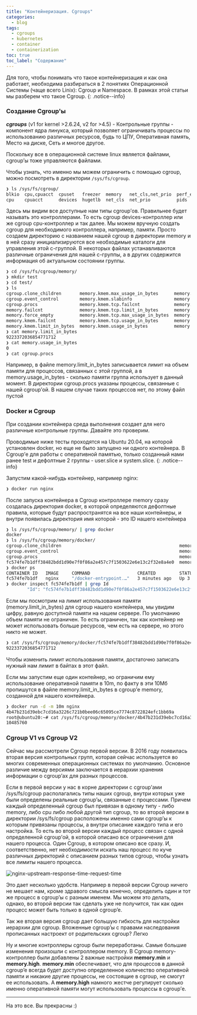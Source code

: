 ```yaml
---
title: "Контейнеризация. Cgroups"
categories:
  - blog
tags:
  - cgroups
  - kubernetes
  - container
  - containerization
toc: true
toc_label: "Содержание"
---
```


Для того, чтобы понимать что такое контейнеризация и как она работает, необходима разбираться в 2 понятиях Операционной Системы (чаще всего Linix): Cgroup и Namespace. В  рамках этой статьи мы разберем что такое Cgroup.
{: .notice--info}

### Создание Cgroup'ы

***cgroups*** (v1 for kernel >2.6.24, v2 for >4.5) - Контрольные группы - компонент ядра линукса, который позволяет ограничивать процессы по использованию различных ресурсов, будь то ЦПУ, Оперативная память, Место на диске, Сеть и многое другое.

Поскольку все в операционной системе linux является файлами, cgroup’ы тоже управляются файлами.

Чтобы узнать, что именно мы можем ограничить с помощью cgroup, можно посмотреть в директории `/sys/fs/cgroup`.

```bash
❯ ls /sys/fs/cgroup/
blkio  cpu,cpuacct  cpuset   freezer  memory   net_cls,net_prio  perf_event  rdma     unified
cpu    cpuacct      devices  hugetlb  net_cls  net_prio          pids        systemd
```

Здесь мы видим все доступные нам типы cgroup’ов. Правильнее будет называть это контроллерами. То есть cgroup devices-контроллер или же cgroup cpu-контроллер и так далее. Мы можем вручную создать cgroup для необходимого контроллера, например, памяти. Просто создаем директорию с названием нашей cgroup в директории memory и в ней сразу инициализируются все необходимые каталоги для управления этой c-группой. В некоторых файлах устанавливаются различные ограничения для нашей c-группы, а в других содержится информация об актуальном состоянии группы.

```bash
❯ cd /sys/fs/cgroup/memory/
❯ mkdir test
❯ cd test/
❯ ls
cgroup.clone_children       memory.kmem.max_usage_in_bytes      memory.limit_in_bytes            memory.stat
cgroup.event_control        memory.kmem.slabinfo                memory.max_usage_in_bytes        memory.swappiness
cgroup.procs                memory.kmem.tcp.failcnt             memory.move_charge_at_immigrate  memory.usage_in_bytes
memory.failcnt              memory.kmem.tcp.limit_in_bytes      memory.numa_stat                 memory.use_hierarchy
memory.force_empty          memory.kmem.tcp.max_usage_in_bytes  memory.oom_control               notify_on_release
memory.kmem.failcnt         memory.kmem.tcp.usage_in_bytes      memory.pressure_level            tasks
memory.kmem.limit_in_bytes  memory.kmem.usage_in_bytes          memory.soft_limit_in_bytes
❯ cat memory.limit_in_bytes
9223372036854771712
❯ cat memory.usage_in_bytes
0
❯ cat cgroup.procs
```

Например, в файле memory.limit_in_bytes записывается лимит на объем памяти для процессов, связанных с этой группой, а в memory.usage_in_bytes - сколько памяти группа использует в данный момент. В директории cgroup.procs указаны процессы, связанные с нашей cgroup’ой. В нашем случае таких процессов нет, по этому файл пустой

### Docker и Cgroup

При создании контейнера среда выполнения создает для него различные контрольные группы. Давайте это проверим.

Проводимые ниже тесты проходятся на Ubuntu 20.04, на которой установлен docker, но еще не было запущено ни одного контейнера. В Cgroup’е для работы с оперативной памятью, только созданный нами ранее test и дефолтные 2 группы - user.slice и system.slice.
{: .notice--info}

Запустим какой-нибудь контейнер, например nginx:

```bash
❯ docker run nginx
```

После запуска контейнера в Cgroup контроллере memory сразу создалась директория docker, в которой определяются дефолтные правила, которые будут распространятся на все наши контейнеры, и внутри появилась директория имя которой - это ID нашего контейнера

```bash
❯ ls /sys/fs/cgroup/memory/ | grep docker
docker
❯ ls /sys/fs/cgroup/memory/docker/
cgroup.clone_children                                             memory.failcnt              memory.kmem.max_usage_in_bytes  memory.kmem.tcp.max_usage_in_bytes  memory.max_usage_in_bytes        memory.pressure_level       memory.usage_in_bytes
cgroup.event_control                                              memory.force_empty          memory.kmem.slabinfo            memory.kmem.tcp.usage_in_bytes      memory.move_charge_at_immigrate  memory.soft_limit_in_bytes  memory.use_hierarchy
cgroup.procs                                                      memory.kmem.failcnt         memory.kmem.tcp.failcnt         memory.kmem.usage_in_bytes          memory.numa_stat                 memory.stat                 notify_on_release
fc574fe7b1dff38482bdd1d90e7f0f86a2e457c7f1503622e6e13c2f32e8a4e0  memory.kmem.limit_in_bytes  memory.kmem.tcp.limit_in_bytes  memory.limit_in_bytes               memory.oom_control               memory.swappiness           tasks
❯ docker ps
CONTAINER ID   IMAGE     COMMAND                  CREATED         STATUS         PORTS     NAMES
fc574fe7b1df   nginx     "/docker-entrypoint.…"   3 minutes ago   Up 3 minutes   80/tcp    affectionate_blackwell
❯ docker inspect fc574fe7b1df | grep Id
        "Id": "fc574fe7b1dff38482bdd1d90e7f0f86a2e457c7f1503622e6e13c2f32e8a4e0",
```

Если мы посмотрим на лимит использования памяти (memory.limit_in_bytes) для cgroup нашего контейнера, мы увидим цифру, равную доступной памяти на нашем сервере. По умолчанию объем памяти не ограничен. То есть ограничен, так как контейнер не может использовать больше ресурсов, чем есть на сервере, но этого никто не может.

```bash
❯ cat /sys/fs/cgroup/memory/docker/fc574fe7b1dff38482bdd1d90e7f0f86a2e457c7f1503622e6e13c2f32e8a4e0/memory.limit_in_bytes
9223372036854771712
```

Чтобы изменить лимит использования памяти, достаточно записать нужный нам лимит в байтах в этот файл.

Если мы запустим еще один контейнер, но ограничим ему использование оперативной памяти в 10m, по факту в эти 10Мб пропишутся в файле memory.limit_in_bytes в cgroup’е memory, созданной для нашего контейнера.

```bash
❯ docker run -d -m 10m nginx
4b47b231d39ebc7cd16a3226c721b0bee06c65095ce7774c8722824efc1bb69a
root@ubuntu20:~# cat /sys/fs/cgroup/memory/docker/4b47b231d39ebc7cd16a3226c721b0bee06c65095ce7774c8722824efc1bb69a/memory.limit_in_bytes
10485760
```

### Cgroup V1 vs Cgroup V2

Сейчас мы рассмотрели Cgroup первой версии. В 2016 году появилась вторая версия контрольных групп, которая сейчас используется во многих современных операционных системах по умолчанию. Основное различие между версиями заключается в иерархии хранения информации о cgroup’ах для разных процессов.

Если в первой версии у нас в корне директории с cgroup’ами /sys/fs/cgroup располагались типы наших cgroup, внутри которых уже были определены реальные cgroup’ы, связанные с процессами. Причем каждый определенный cgroup был привязан в одному типу - либо memory, либо cpu либо любой другой тип cgroup, то во второй версии в директории /sys/fs/cgroup расположены именно сами cgroup’ы к которым привязаны процессы, а внутри описание каждого типа и его настройка. То есть во второй версии каждый процесс связан с одной определенной cgroup’ой, в которой описано все ограничения для нашего процесса. Один Cgroup, в котором описано все сразу. И, соответственно, нет необходимости искать наш процесс по куче различных директорий с описанием разных типов cgroup, чтобы узнать все лимиты нашего процесса. 

![nginx-upstream-response-time-request-time](https://raw.githubusercontent.com/zvlb/zvlb.github.io/master/_posts/assets/images/cgroupv2.png)

Это дает несколько удобств. Например в первой версии Cgroup ничего не мешает нам, кроме здравого смысла конечно, определить один и тот же процесс в cgroup’ы с разным именем. Мы можем это делать, однако, во второй версии так сделать уже не получится, так как один процесс может быть только в одной cgroup’e.

Так же вторая версия cgroup дает большую гибкость для настройки иерархии для cgroup. Вложенные cgroup’ы с правами наследования прописанных настроект от родительских cgroup? Легко

Ну и многие контроллеры cgroup были переработаны. Самые большие изменения произошли с контроллером memory. В Cgroup memory-контроллер были добавлены 2 важные настройки **memory.min** и **memory.high**. **memory.min** обеспечивает, что для процессов в данной cgroup’e всегда будет доступно определенное количество оперативной памяти и никакие другие процессы, не состоящие в cgroup, не смогут ее использовать. А **memory.high** намного жестче регулирует сколько именно оперативной памяти могут использовать процессы в cgroup’е.

---
На это все. Вы прекрасны :)
